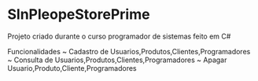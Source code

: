 # SlnPleopeStorePrime
Projeto criado durante o curso programador de sistemas feito em C#

Funcionalidades
~ Cadastro de Usuarios,Produtos,Clientes,Programadores
~ Consulta de Usuarios,Produtos,Clientes,Programadores
~ Apagar Usuario,Produto,Cliente,Programadores

